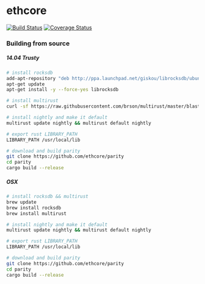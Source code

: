 # ethcore

[![Build Status][travis-image]][travis-url] [![Coverage Status][coveralls-image]][coveralls-url]

[travis-image]: https://travis-ci.com/ethcore/parity.svg?token=DMFvZu71iaTbUYx9UypX&branch=master
[travis-url]: https://travis-ci.com/ethcore/parity
[coveralls-image]: https://coveralls.io/repos/github/ethcore/parity/badge.svg?branch=master&t=Fk0OuQ
[coveralls-url]: https://coveralls.io/r/ethcore/parity?branch=master


### Building from source

##### 14.04 Trusty

```bash
# install rocksdb
add-apt-repository "deb http://ppa.launchpad.net/giskou/librocksdb/ubuntu trusty main"
apt-get update
apt-get install -y --force-yes librocksdb

# install multirust
curl -sf https://raw.githubusercontent.com/brson/multirust/master/blastoff.sh | sh -s -- --yes

# install nightly and make it default
multirust update nightly && multirust default nightly

# export rust LIBRARY_PATH
LIBRARY_PATH /usr/local/lib

# download and build parity
git clone https://github.com/ethcore/parity
cd parity
cargo build --release
```

##### OSX

```bash
# install rocksdb && multirust
brew update
brew install rocksdb
brew install multirust

# install nightly and make it default
multirust update nightly && multirust default nightly

# export rust LIBRARY_PATH
LIBRARY_PATH /usr/local/lib

# download and build parity
git clone https://github.com/ethcore/parity
cd parity
cargo build --release
```
